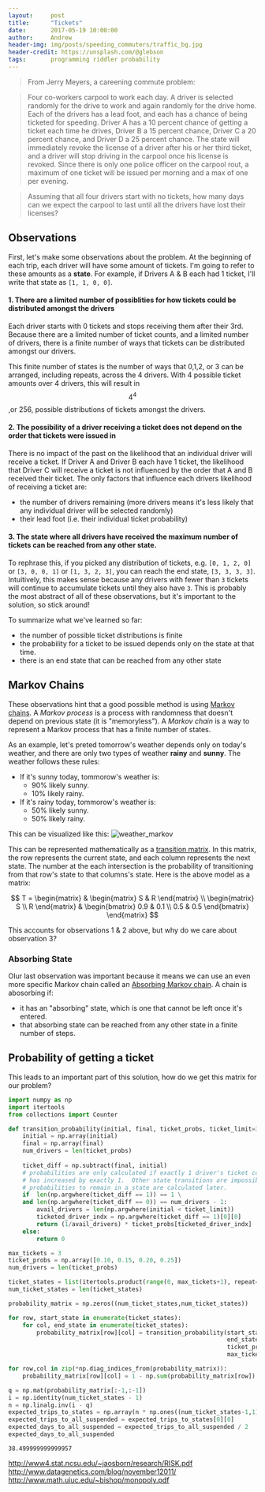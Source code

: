 ```yaml
---
layout:     post
title:      "Tickets"
date:       2017-05-19 10:00:00
author:     Andrew
header-img: img/posts/speeding_commuters/traffic_bg.jpg
header-credit: https://unsplash.com/@glebson
tags:       programming riddler probability
---
```


> From Jerry Meyers, a careening commute problem:

> Four co-workers carpool to work each day. A driver is selected randomly for the drive to work and again randomly for the drive home. Each of the drivers has a lead foot, and each has a chance of being ticketed for speeding. Driver A has a 10 percent chance of getting a ticket each time he drives, Driver B a 15 percent chance, Driver C a 20 percent chance, and Driver D a 25 percent chance. The state will immediately revoke the license of a driver after his or her third ticket, and a driver will stop driving in the carpool once his license is revoked. Since there is only one police officer on the carpool rout, a maximum of one ticket will be issued per morning and a max of one per evening.

> Assuming that all four drivers start with no tickets, how many days can we expect the carpool to last until all the drivers have lost their licenses?

## Observations
First, let's make some observations about the problem.  At the beginning of each trip, each driver will have some amount of tickets.  I'm going to refer to these amounts as a **state**.  For example, if Drivers A & B each had 1 ticket, I'll write that state as `[1, 1, 0, 0]`.

#### 1. There are a limited number of possiblities for how tickets could be distributed amongst the drivers
Each driver starts with 0 tickets and stops receiving them after their 3rd.  Because there are a limited number of ticket counts, and a limited number of drivers, there is a finite number of ways that tickets can be distributed amongst our drivers.

This finite number of states is the number of ways that 0,1,2, or 3 can be arranged, including repeats, across the 4 drivers.  With 4 possible ticket amounts over 4 drivers, this will result in $$4^4$$ ,or 256, possible distributions of tickets amongst the drivers.

#### 2. The possibility of a driver receiving a ticket does not depend on the order that tickets were issued in
There is no impact of the past on the likelihood that an individual driver will receive a ticket.  If Driver A and Driver B each have 1 ticket, the likelihood that Driver C will receive a ticket is not influenced by the order that A and B received their ticket.  The only factors that influence each drivers likelihood of receiving a ticket are:
* the number of drivers remaining (more drivers means it's less likely that any individual driver will be selected randomly)
* their lead foot (i.e. their individual ticket probability)

#### 3. The state where all drivers have received the maximum number of tickets can be reached from any other state.
To rephrase this, if you picked any distribution of tickets, e.g. `[0, 1, 2, 0]` or `[3, 0, 0, 1]` or `[1, 3, 2, 3]`, you can reach the end state, `[3, 3, 3, 3]`. Intuitively, this makes sense because any drivers with fewer than `3` tickets will continue to accumulate tickets until they also have `3`.  This is probably the most abstract of all of these observations, but it's important to the solution, so stick around!

To summarize what we've learned so far:
* the number of possible ticket distributions is finite
* the probability for a ticket to be issued depends only on the state at that time. 
* there is an end state that can be reached from any other state

## Markov Chains

These observations hint that a good possible method is using [Markov chains](https://en.wikipedia.org/wiki/Markov_chain).  A *Markov process* is a process with randomness that doesn't depend on previous state (it is "memoryless").  A *Markov chain* is a way to represent a Markov process that has a finite number of states.

As an example, let's preted tomorrow's weather depends only on today's weather, and there are only two types of weather **rainy** and **sunny**.  The weather follows these rules:
* If it's sunny today, tommorow's weather is: 
  * 90% likely sunny.
  * 10% likely rainy.
* If it's rainy today, tommorow's weather is: 
  * 50% likely sunny.
  * 50% likely rainy.

This can be visualized like this:
![weather_markov](https://upload.wikimedia.org/wikipedia/commons/7/7a/Markov_Chain_weather_model_matrix_as_a_graph.png)

This can be represented mathematically as a [transition matrix](https://en.wikipedia.org/wiki/Stochastic_matrix).  In this matrix, the row represents the current state, and each column represents the next state.  The number at the each intersection is the probability of transitioning from that row's state to that columns's state.  Here is the above model as a matrix:

$$
T = 
\begin{matrix}
    &
    \begin{matrix}
    S & R
    \end{matrix}
    \\
    \begin{matrix}
    S \\ R
    \end{matrix}
    &
    \begin{bmatrix}
    0.9 & 0.1 \\
    0.5 & 0.5
    \end{bmatrix}
\end{matrix}
$$

This accounts for observations 1 & 2 above, but why do we care about observation 3?

### Absorbing State

OIur last observation was important because it means we can use an even more specific Markov chain called an [Absorbing Markov chain](https://en.wikipedia.org/wiki/Absorbing_Markov_chain).  A chain is abosorbing if:
* it has an "absorbing" state, which is one that cannot be left once it's entered.
* that absorbing state can be reached from any other state in a finite number of steps.

## Probability of getting a ticket

This leads to an important part of this solution, how do we get this matrix for our problem?


```python
import numpy as np
import itertools
from collections import Counter
```


```python
def transition_probability(initial, final, ticket_probs, ticket_limit=3):
    initial = np.array(initial)
    final = np.array(final)
    num_drivers = len(ticket_probs)
    
    ticket_diff = np.subtract(final, initial)
    # probabilities are only calculated if exactly 1 driver's ticket count
    # has increased by exactly 1.  Other state transitions are impossible.
    # probabilities to remain in a state are calculated later.
    if  len(np.argwhere(ticket_diff == 1)) == 1 \
    and len(np.argwhere(ticket_diff == 0)) == num_drivers - 1:
        avail_drivers = len(np.argwhere(initial < ticket_limit))
        ticketed_driver_indx = np.argwhere(ticket_diff == 1)[0][0]
        return (1/avail_drivers) * ticket_probs[ticketed_driver_indx]
    else:
        return 0    
```


```python
max_tickets = 3
ticket_probs = np.array([0.10, 0.15, 0.20, 0.25])
num_drivers = len(ticket_probs)
```


```python
ticket_states = list(itertools.product(range(0, max_tickets+1), repeat=num_drivers))
num_ticket_states = len(ticket_states)
```


```python
probability_matrix = np.zeros((num_ticket_states,num_ticket_states))
```


```python
for row, start_state in enumerate(ticket_states):
    for col, end_state in enumerate(ticket_states):
        probability_matrix[row][col] = transition_probability(start_state,
                                                              end_state,
                                                              ticket_probs,
                                                              max_tickets)
```


```python
for row,col in zip(*np.diag_indices_from(probability_matrix)):
    probability_matrix[row][col] = 1 - np.sum(probability_matrix[row])
```


```python
q = np.mat(probability_matrix[:-1,:-1])
i = np.identity(num_ticket_states - 1)
n = np.linalg.inv(i - q)
expected_trips_to_states = np.array(n * np.ones((num_ticket_states-1,1)))
expected_trips_to_all_suspended = expected_trips_to_states[0][0]
expected_days_to_all_suspended = expected_trips_to_all_suspended / 2
expected_days_to_all_suspended
```




    38.499999999999957



http://www4.stat.ncsu.edu/~jaosborn/research/RISK.pdf
http://www.datagenetics.com/blog/november12011/
http://www.math.uiuc.edu/~bishop/monopoly.pdf
